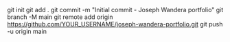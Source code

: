 git init
git add .
git commit -m "Initial commit - Joseph Wandera portfolio"
git branch -M main
git remote add origin https://github.com/YOUR_USERNAME/joseph-wandera-portfolio.git
git push -u origin main
